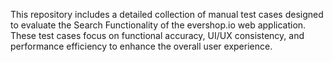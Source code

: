 This repository includes a detailed collection of manual test cases designed to evaluate the Search Functionality of the evershop.io web application. These test cases focus on functional accuracy, UI/UX consistency, and performance efficiency to enhance the overall user experience.

